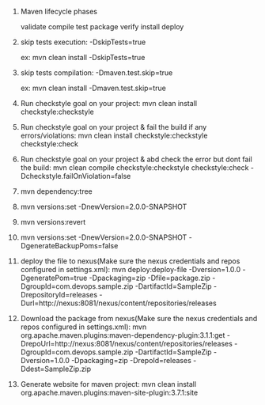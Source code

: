 1. Maven lifecycle phases

   validate
   compile
   test
   package
   verify
   install
   deploy
   
1. skip tests execution: -DskipTests=true 

   ex: mvn clean install -DskipTests=true 
   
1. skip tests compilation: -Dmaven.test.skip=true

   ex: mvn clean install -Dmaven.test.skip=true
   
1. Run checkstyle goal on your project: mvn clean install checkstyle:checkstyle

1. Run checkstyle goal on your project & fail the build if any errors/violations: mvn clean install checkstyle:checkstyle checkstyle:check

1. Run checkstyle goal on your project & abd check the error but dont fail the build: mvn clean compile checkstyle:checkstyle checkstyle:check -Dcheckstyle.failOnViolation=false

1. mvn dependency:tree

1. mvn versions:set -DnewVersion=2.0.0-SNAPSHOT

1. mvn versions:revert

1. mvn versions:set -DnewVersion=2.0.0-SNAPSHOT -DgenerateBackupPoms=false

1. deploy the file to nexus(Make sure the nexus credentials and repos configured in settings.xml): mvn deploy:deploy-file -Dversion=1.0.0 -DgeneratePom=true -Dpackaging=zip -Dfile=package.zip -DgroupId=com.devops.sample.zip -DartifactId=SampleZip -DrepositoryId=releases -Durl=http://nexus:8081/nexus/content/repositories/releases

1. Download the package from nexus(Make sure the nexus credentials and repos configured in settings.xml): mvn org.apache.maven.plugins:maven-dependency-plugin:3.1.1:get -DrepoUrl=http://nexus:8081/nexus/content/repositories/releases -DgroupId=com.devops.sample.zip -DartifactId=SampleZip -Dversion=1.0.0 -Dpackaging=zip -DrepoId=releases -Ddest=SampleZip.zip

1. Generate website for maven project: mvn clean install org.apache.maven.plugins:maven-site-plugin:3.7.1:site
